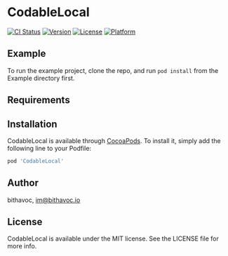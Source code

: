 # CodableLocal

[![CI Status](https://img.shields.io/travis/bithavoc/CodableLocal.svg?style=flat)](https://travis-ci.org/bithavoc/CodableLocal)
[![Version](https://img.shields.io/cocoapods/v/CodableLocal.svg?style=flat)](https://cocoapods.org/pods/CodableLocal)
[![License](https://img.shields.io/cocoapods/l/CodableLocal.svg?style=flat)](https://cocoapods.org/pods/CodableLocal)
[![Platform](https://img.shields.io/cocoapods/p/CodableLocal.svg?style=flat)](https://cocoapods.org/pods/CodableLocal)

## Example

To run the example project, clone the repo, and run `pod install` from the Example directory first.

## Requirements

## Installation

CodableLocal is available through [CocoaPods](https://cocoapods.org). To install
it, simply add the following line to your Podfile:

```ruby
pod 'CodableLocal'
```

## Author

bithavoc, im@bithavoc.io

## License

CodableLocal is available under the MIT license. See the LICENSE file for more info.
